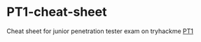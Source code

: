 # PT1-cheat-sheet
Cheat sheet for junior penetration tester exam on tryhackme [PT1](https://tryhackme.com/certification/junior-penetration-tester/details)
